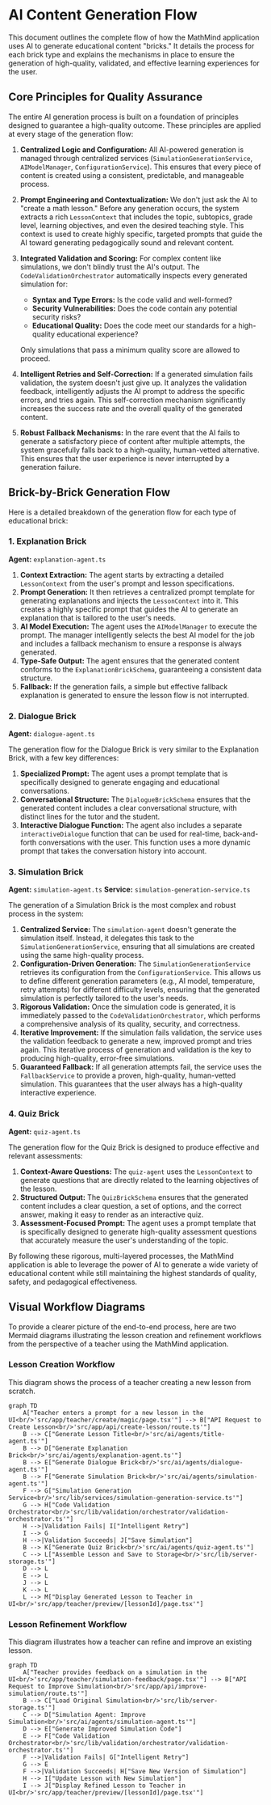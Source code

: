 # AI Content Generation Flow

This document outlines the complete flow of how the MathMind application uses AI to generate educational content "bricks." It details the process for each brick type and explains the mechanisms in place to ensure the generation of high-quality, validated, and effective learning experiences for the user.

## Core Principles for Quality Assurance

The entire AI generation process is built on a foundation of principles designed to guarantee a high-quality outcome. These principles are applied at every stage of the generation flow:

1.  **Centralized Logic and Configuration:** All AI-powered generation is managed through centralized services (`SimulationGenerationService`, `AIModelManager`, `ConfigurationService`). This ensures that every piece of content is created using a consistent, predictable, and manageable process.

2.  **Prompt Engineering and Contextualization:** We don't just ask the AI to "create a math lesson." Before any generation occurs, the system extracts a rich `LessonContext` that includes the topic, subtopics, grade level, learning objectives, and even the desired teaching style. This context is used to create highly specific, targeted prompts that guide the AI toward generating pedagogically sound and relevant content.

3.  **Integrated Validation and Scoring:** For complex content like simulations, we don't blindly trust the AI's output. The `CodeValidationOrchestrator` automatically inspects every generated simulation for:
    *   **Syntax and Type Errors:** Is the code valid and well-formed?
    *   **Security Vulnerabilities:** Does the code contain any potential security risks?
    *   **Educational Quality:** Does the code meet our standards for a high-quality educational experience?

    Only simulations that pass a minimum quality score are allowed to proceed.

4.  **Intelligent Retries and Self-Correction:** If a generated simulation fails validation, the system doesn't just give up. It analyzes the validation feedback, intelligently adjusts the AI prompt to address the specific errors, and tries again. This self-correction mechanism significantly increases the success rate and the overall quality of the generated content.

5.  **Robust Fallback Mechanisms:** In the rare event that the AI fails to generate a satisfactory piece of content after multiple attempts, the system gracefully falls back to a high-quality, human-vetted alternative. This ensures that the user experience is never interrupted by a generation failure.

## Brick-by-Brick Generation Flow

Here is a detailed breakdown of the generation flow for each type of educational brick:

### 1. Explanation Brick

**Agent:** `explanation-agent.ts`

1.  **Context Extraction:** The agent starts by extracting a detailed `LessonContext` from the user's prompt and lesson specifications.
2.  **Prompt Generation:** It then retrieves a centralized prompt template for generating explanations and injects the `LessonContext` into it. This creates a highly specific prompt that guides the AI to generate an explanation that is tailored to the user's needs.
3.  **AI Model Execution:** The agent uses the `AIModelManager` to execute the prompt. The manager intelligently selects the best AI model for the job and includes a fallback mechanism to ensure a response is always generated.
4.  **Type-Safe Output:** The agent ensures that the generated content conforms to the `ExplanationBrickSchema`, guaranteeing a consistent data structure.
5.  **Fallback:** If the generation fails, a simple but effective fallback explanation is generated to ensure the lesson flow is not interrupted.

### 2. Dialogue Brick

**Agent:** `dialogue-agent.ts`

The generation flow for the Dialogue Brick is very similar to the Explanation Brick, with a few key differences:

1.  **Specialized Prompt:** The agent uses a prompt template that is specifically designed to generate engaging and educational conversations.
2.  **Conversational Structure:** The `DialogueBrickSchema` ensures that the generated content includes a clear conversational structure, with distinct lines for the tutor and the student.
3.  **Interactive Dialogue Function:** The agent also includes a separate `interactiveDialogue` function that can be used for real-time, back-and-forth conversations with the user. This function uses a more dynamic prompt that takes the conversation history into account.

### 3. Simulation Brick

**Agent:** `simulation-agent.ts`
**Service:** `simulation-generation-service.ts`

The generation of a Simulation Brick is the most complex and robust process in the system:

1.  **Centralized Service:** The `simulation-agent` doesn't generate the simulation itself. Instead, it delegates this task to the `SimulationGenerationService`, ensuring that all simulations are created using the same high-quality process.
2.  **Configuration-Driven Generation:** The `SimulationGenerationService` retrieves its configuration from the `ConfigurationService`. This allows us to define different generation parameters (e.g., AI model, temperature, retry attempts) for different difficulty levels, ensuring that the generated simulation is perfectly tailored to the user's needs.
3.  **Rigorous Validation:** Once the simulation code is generated, it is immediately passed to the `CodeValidationOrchestrator`, which performs a comprehensive analysis of its quality, security, and correctness.
4.  **Iterative Improvement:** If the simulation fails validation, the service uses the validation feedback to generate a new, improved prompt and tries again. This iterative process of generation and validation is the key to producing high-quality, error-free simulations.
5.  **Guaranteed Fallback:** If all generation attempts fail, the service uses the `FallbackService` to provide a proven, high-quality, human-vetted simulation. This guarantees that the user always has a high-quality interactive experience.

### 4. Quiz Brick

**Agent:** `quiz-agent.ts`

The generation flow for the Quiz Brick is designed to produce effective and relevant assessments:

1.  **Context-Aware Questions:** The `quiz-agent` uses the `LessonContext` to generate questions that are directly related to the learning objectives of the lesson.
2.  **Structured Output:** The `QuizBrickSchema` ensures that the generated content includes a clear question, a set of options, and the correct answer, making it easy to render as an interactive quiz.
3.  **Assessment-Focused Prompt:** The agent uses a prompt template that is specifically designed to generate high-quality assessment questions that accurately measure the user's understanding of the topic.

By following these rigorous, multi-layered processes, the MathMind application is able to leverage the power of AI to generate a wide variety of educational content while still maintaining the highest standards of quality, safety, and pedagogical effectiveness.

## Visual Workflow Diagrams

To provide a clearer picture of the end-to-end process, here are two Mermaid diagrams illustrating the lesson creation and refinement workflows from the perspective of a teacher using the MathMind application.

### Lesson Creation Workflow

This diagram shows the process of a teacher creating a new lesson from scratch.

```mermaid
graph TD
    A["Teacher enters a prompt for a new lesson in the UI<br/>'src/app/teacher/create/magic/page.tsx'"] --> B["API Request to Create Lesson<br/>'src/app/api/create-lesson/route.ts'"]
    B --> C["Generate Lesson Title<br/>'src/ai/agents/title-agent.ts'"]
    B --> D["Generate Explanation Brick<br/>'src/ai/agents/explanation-agent.ts'"]
    B --> E["Generate Dialogue Brick<br/>'src/ai/agents/dialogue-agent.ts'"]
    B --> F["Generate Simulation Brick<br/>'src/ai/agents/simulation-agent.ts'"]
    F --> G["Simulation Generation Service<br/>'src/lib/services/simulation-generation-service.ts'"]
    G --> H["Code Validation Orchestrator<br/>'src/lib/validation/orchestrator/validation-orchestrator.ts'"]
    H -->|Validation Fails| I["Intelligent Retry"]
    I --> G
    H -->|Validation Succeeds| J["Save Simulation"]
    B --> K["Generate Quiz Brick<br/>'src/ai/agents/quiz-agent.ts'"]
    C --> L["Assemble Lesson and Save to Storage<br/>'src/lib/server-storage.ts'"]
    D --> L
    E --> L
    J --> L
    K --> L
    L --> M["Display Generated Lesson to Teacher in UI<br/>'src/app/teacher/preview/[lessonId]/page.tsx'"]
```

### Lesson Refinement Workflow

This diagram illustrates how a teacher can refine and improve an existing lesson.

```mermaid
graph TD
    A["Teacher provides feedback on a simulation in the UI<br/>'src/app/teacher/simulation-feedback/page.tsx'"] --> B["API Request to Improve Simulation<br/>'src/app/api/improve-simulation/route.ts'"]
    B --> C["Load Original Simulation<br/>'src/lib/server-storage.ts'"]
    C --> D["Simulation Agent: Improve Simulation<br/>'src/ai/agents/simulation-agent.ts'"]
    D --> E["Generate Improved Simulation Code"]
    E --> F["Code Validation Orchestrator<br/>'src/lib/validation/orchestrator/validation-orchestrator.ts'"]
    F -->|Validation Fails| G["Intelligent Retry"]
    G --> E
    F -->|Validation Succeeds| H["Save New Version of Simulation"]
    H --> I["Update Lesson with New Simulation"]
    I --> J["Display Refined Lesson to Teacher in UI<br/>'src/app/teacher/preview/[lessonId]/page.tsx'"]
``` 
